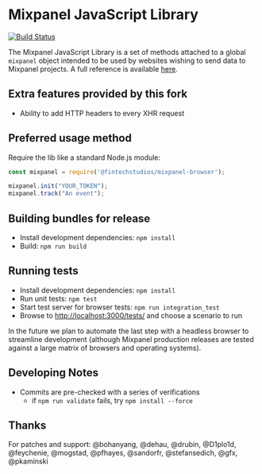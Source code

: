# Mixpanel JavaScript Library
[![Build Status](https://travis-ci.org/mixpanel/mixpanel-js.svg?branch=master)](https://travis-ci.org/mixpanel/mixpanel-js)

The Mixpanel JavaScript Library is a set of methods attached to a global `mixpanel` object
intended to be used by websites wishing to send data to Mixpanel projects. A full reference
is available [here](https://mixpanel.com/help/reference/javascript).

## Extra features provided by this fork
- Ability to add HTTP headers to every XHR request

## Preferred usage method
Require the lib like a standard Node.js module:

```javascript
const mixpanel = require('@fintechstudios/mixpanel-browser');

mixpanel.init("YOUR_TOKEN");
mixpanel.track("An event");
```

## Building bundles for release
- Install development dependencies: `npm install`
- Build: `npm run build`

## Running tests
- Install development dependencies: `npm install`
- Run unit tests: `npm test`
- Start test server for browser tests: `npm run integration_test`
- Browse to [http://localhost:3000/tests/](http://localhost:3000/tests/) and choose a scenario to run

In the future we plan to automate the last step with a headless browser to streamline development (although
Mixpanel production releases are tested against a large matrix of browsers and operating systems).

## Developing Notes
- Commits are pre-checked with a series of verifications
    - if `npm run validate` fails, try `npm install --force` 

## Thanks
For patches and support: @bohanyang, @dehau, @drubin, @D1plo1d, @feychenie, @mogstad, @pfhayes, @sandorfr, @stefansedich, @gfx, @pkaminski
